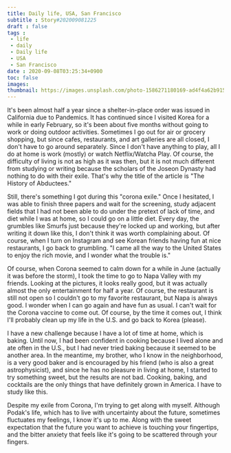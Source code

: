 ```yaml
---
title: Daily life, USA, San Francisco
subtitle : Story#202009081225
draft : false
tags :
 - life
 - daily
 - Daily life
 - USA
 - San Francisco
date : 2020-09-08T03:25:34+0900
toc: false
images: 
thumbnail: https://images.unsplash.com/photo-1586271180169-ad4f4a62b915?ixlib=rb-1.2.1&q=80&fm=jpg&crop=entropy&cs=tinysrgb&w=1080&fit=max&ixid=eyJhcHBfaWQiOjE1NTU0OX0
---
```


It's been almost half a year since a shelter-in-place order was issued in California due to Pandemics. It has continued since I visited Korea for a while in early February, so it's been about five months without going to work or doing outdoor activities. Sometimes I go out for air or grocery shopping, but since cafes, restaurants, and art galleries are all closed, I don't have to go around separately. Since I don't have anything to play, all I do at home is work (mostly) or watch Netflix/Watcha Play. Of course, the difficulty of living is not as high as it was then, but it is not much different from studying or writing because the scholars of the Joseon Dynasty had nothing to do with their exile. That's why the title of the article is "The History of Abductees."  

Still, there's something I got during this "corona exile." Once I hesitated, I was able to finish three papers and wait for the screening, study adjacent fields that I had not been able to do under the pretext of lack of time, and diet while I was at home, so I could go on a little diet. Every day, the grumbles like Smurfs just because they're locked up and working, but after writing it down like this, I don't think it was worth complaining about. Of course, when I turn on Instagram and see Korean friends having fun at nice restaurants, I go back to grumbling. "I came all the way to the United States to enjoy the rich movie, and I wonder what the trouble is."  

Of course, when Corona seemed to calm down for a while in June (actually it was before the storm), I took the time to go to Napa Valley with my friends. Looking at the pictures, it looks really good, but it was actually almost the only entertainment for half a year. Of course, the restaurant is still not open so I couldn't go to my favorite restaurant, but Napa is always good. I wonder when I can go again and have fun as usual. I can't wait for the Corona vaccine to come out. Of course, by the time it comes out, I think I'll probably clean up my life in the U.S. and go back to Korea (please).  

I have a new challenge because I have a lot of time at home, which is baking. Until now, I had been confident in cooking because I lived alone and ate often in the U.S., but I had never tried baking because it seemed to be another area. In the meantime, my brother, who I know in the neighborhood, is a very good baker and is encouraged by his friend (who is also a great astrophysicist), and since he has no pleasure in living at home, I started to try something sweet, but the results are not bad. Cooking, baking, and cocktails are the only things that have definitely grown in America. I have to study like this.  

Despite my exile from Corona, I'm trying to get along with myself. Although Podak's life, which has to live with uncertainty about the future, sometimes fluctuates my feelings, I know it's up to me. Along with the sweet expectation that the future you want to achieve is touching your fingertips, and the bitter anxiety that feels like it's going to be scattered through your fingers.  


